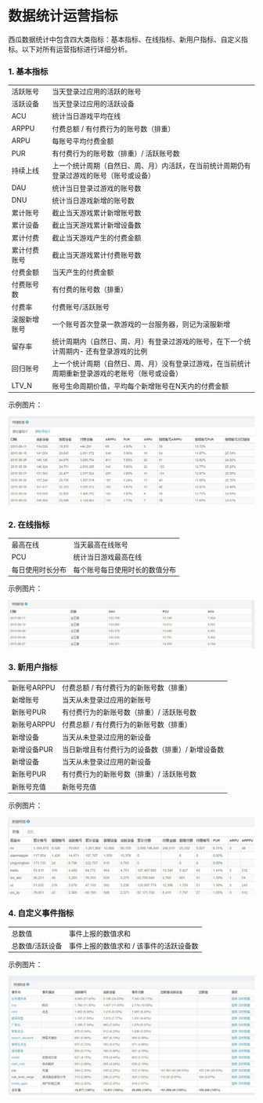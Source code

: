 # 数据统计运营指标

西瓜数据统计中包含四大类指标：基本指标、在线指标、新用户指标、自定义指标。以下对所有运营指标进行详细分析。
### 1. 基本指标

<table>
 <tr>
<td>活跃账号</td>  
 <td>
 当天登录过应用的活跃的账号                                                                                                                             </td>
</tr>
<tr>
 <td>活跃设备</td>
  <td>                 当天登录过应用的活跃设备
</td>
</tr>  <tr>
 <td>ACU</td>
 <td>                      统计当日游戏平均在线
</td>

 </tr> <tr>
 <td>ARPPU</td>
  <td>                    付费总额 / 有付费行为的账号数（排重）
</td>
</tr> <tr> <td>ARPU</td>
 <td>                     每账号平均付费金额
</td>
</tr> <tr>
<td>PUR</td>
<td>                      有付费行为的账号数（排重）/ 活跃账号数
</td>

 <tr> <td>持续上线</td> <td>                 上一个统计周期（自然日、周、月）内活跃，在当前统计周期仍有登录过游戏的账号（账号或设备）

</td> </tr> <tr> <td>DAU</td> <td>                      统计当日登录过游戏的账号数
</td> </tr> <tr> <td>DNU</td> <td>                      统计当日游戏新增的账号数
</td> </tr> <tr> <td>累计账号</td> <td>                 截止当天游戏累计新增账号数
</td> </tr> <tr> <td>累计设备</td> <td>                 截止当天游戏累计新增设备数
</td> </tr> <tr> <td>累计付费</td> <td>                 截止当天游戏产生的付费金额
</td> </tr> <tr> <td>累计付费账号</td> <td>             截止当天游戏累计付费账号数
</td> </tr> <tr> <td>付费金额</td> <td>                 当天产生的付费金额
</td> </tr> <tr> <td>付费账号数</td> <td>               有付费的账号数（排重）
</td> </tr> <tr> <td>付费率</td> <td>                   付费账号/活跃账号  
</td> </tr> <tr> <td>滚服新增账号</td> <td>             一个账号首次登录一款游戏的一台服务器，则记为滚服新增
</td> </tr> <tr> <td>留存率</td> <td>                   统计周期内（自然日、周、月）有登录过游戏的账号，在下一个统计周期内- 还有登录游戏的比例
</td> </tr> <tr> <td>回归账号</td> <td>                 上一个统计周期（自然日、周、月）没有登录过游戏，在当前统计周期重新登录游戏的老账号（账号或设备）
</td> </tr> <tr> <td>LTV_N</td> <td>                    账号生命周期价值，平均每个新增账号在N天内的付费金额

</table>

示例图片：

<img src="img/base_kpi.jpg"/>

### 2. 在线指标

<table>

 <tr>
 <td>最高在线</td>
  <td>  当天最高在线账号  </td>
</tr>
<tr>
<td>PCU</td>
<td>   统计当日游戏最高在线    </td>
</tr>
<tr>
<td>每日使用时长分布</td>
<td>         每个账号每日使用时长的数值分布    </td>
</tr>


</table>

示例图片：

<img src="img/online_server.jpg"/>



### 3. 新用户指标


<table>

 <tr>
 <td>新账号ARPPU</td>
  <td>  付费总额 / 有付费行为的新账号数（排重） </td>
</tr>

<tr>
 <td>新增账号</td>
<td> 当天从未登录过应用的新账号 </td>
</tr>

<tr>
<td>新账号PUR</td>
<td>有付费行为的新账号数（排重）/ 活跃账号数 </td>
</tr>

<tr>
<td>新账号ARPPU</td>
<td> 付费总额 / 有付费行为的新账号数（排重） </td>
 </tr>

 <tr>
 <td>新增设备</td>
 <td> 当天从未登录过应用的新设备  </td>
</tr>

<tr>
<td>新增设备PUR</td>
<td>当日新增且有付费行为的设备数（排重）/ 新增设备数 </td>
</tr>

<tr>
<td>新增设备</td>
 <td> 当天从未登录过应用的新设备
</td>
 </tr>

  <tr>
  <td>新账号PUR</td>
   <td> 有付费行为的新账号数（排重）/ 活跃账号数
</td>
 </tr>



  <tr>

  <td>新账号充值</td>
   <td>
  新账号充值

</td>

</tr>

</table>




示例图片：

<img src="img/new_user.jpg"/>


### 4. 自定义事件指标





<table>

<tr>
<td>总数值</td>
<td> 事件上报的数值求和 </td>
</tr>
<tr>
<td>总数值/活跃设备</td>
<td> 事件上报的数值求和 / 该事件的活跃设备数</td>
</tr>
</table>

示例图片：

<img src="img/event.jpg"/>
